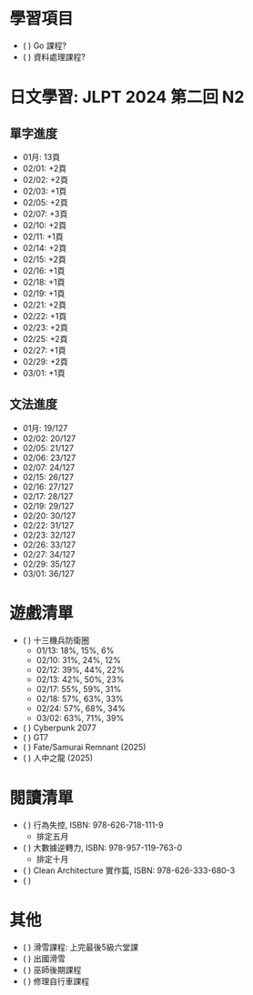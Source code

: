 
# 學習項目

- ( ) Go 課程?
- ( ) 資料處理課程?

# 日文學習: JLPT 2024 第二回 N2

## 單字進度

- 01月: 13頁
- 02/01: +2頁
- 02/02: +2頁
- 02/03: +1頁
- 02/05: +2頁
- 02/07: +3頁
- 02/10: +2頁
- 02/11: +1頁
- 02/14: +2頁
- 02/15: +2頁
- 02/16: +1頁
- 02/18: +1頁
- 02/19: +1頁
- 02/21: +2頁
- 02/22: +1頁
- 02/23: +2頁
- 02/25: +2頁
- 02/27: +1頁
- 02/29: +2頁
- 03/01: +1頁

## 文法進度

- 01月: 19/127
- 02/02: 20/127
- 02/05: 21/127
- 02/06: 23/127
- 02/07: 24/127
- 02/15: 26/127
- 02/16: 27/127
- 02/17: 28/127
- 02/19: 29/127
- 02/20: 30/127
- 02/22: 31/127
- 02/23: 32/127
- 02/26: 33/127
- 02/27: 34/127
- 02/29: 35/127
- 03/01: 36/127

# 遊戲清單

- ( ) 十三機兵防衛圈
  - 01/13: 18%, 15%, 6%
  - 02/10: 31%, 24%, 12%
  - 02/12: 39%, 44%, 22%
  - 02/13: 42%, 50%, 23%
  - 02/17: 55%, 59%, 31%
  - 02/18: 57%, 63%, 33%
  - 02/24: 57%, 68%, 34%
  - 03/02: 63%, 71%, 39%
- ( ) Cyberpunk 2077
- ( ) GT7
- ( ) Fate/Samurai Remnant (2025)
- ( ) 人中之龍 (2025)

# 閱讀清單

- ( ) 行為失控, ISBN: 978-626-718-111-9
  - 排定五月
- ( ) 大數據逆轉力, ISBN: 978-957-119-763-0
  - 排定十月
- ( ) Clean Architecture 實作篇, ISBN: 978-626-333-680-3
- ( )

# 其他

- ( ) 滑雪課程: 上完最後5級六堂課
- ( ) 出國滑雪
- ( ) 巫師後期課程
- ( ) 修理自行車課程

